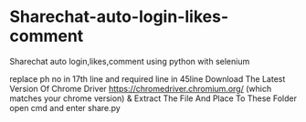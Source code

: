 # Sharechat-auto-login-likes-comment
Sharechat auto login,likes,comment using python with selenium

replace ph no in 17th line and required line in 45line 
Download The Latest Version Of Chrome Driver https://chromedriver.chromium.org/ (which matches your chrome version) & Extract The File And Place To These Folder open cmd and enter share.py
